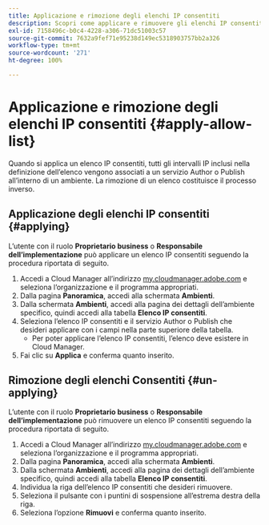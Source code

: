 ```yaml
---
title: Applicazione e rimozione degli elenchi IP consentiti
description: Scopri come applicare e rimuovere gli elenchi IP consentiti dagli ambienti.
exl-id: 7158496c-b0c4-4228-a306-71dc51003c57
source-git-commit: 7632a9fef71e95238d149ec5318903757bb2a326
workflow-type: tm+mt
source-wordcount: '271'
ht-degree: 100%

---
```



# Applicazione e rimozione degli elenchi IP consentiti {#apply-allow-list}

Quando si applica un elenco IP consentiti, tutti gli intervalli IP inclusi nella definizione dell’elenco vengono associati a un servizio Author o Publish all’interno di un ambiente. La rimozione di un elenco costituisce il processo inverso.

## Applicazione degli elenchi IP consentiti {#applying}

L’utente con il ruolo **Proprietario business** o **Responsabile dell’implementazione** può applicare un elenco IP consentiti seguendo la procedura riportata di seguito.

1. Accedi a Cloud Manager all’indirizzo [my.cloudmanager.adobe.com](https://my.cloudmanager.adobe.com/) e seleziona l’organizzazione e il programma appropriati.
1. Dalla pagina **Panoramica**, accedi alla schermata **Ambienti**.
1. Dalla schermata **Ambienti**, accedi alla pagina dei dettagli dell’ambiente specifico, quindi accedi alla tabella **Elenco IP consentiti**.
1. Seleziona l’elenco IP consentiti e il servizio Author o Publish che desideri applicare con i campi nella parte superiore della tabella.
   * Per poter applicare l’elenco IP consentiti, l’elenco deve esistere in Cloud Manager.
1. Fai clic su **Applica** e conferma quanto inserito.

## Rimozione degli elenchi Consentiti {#un-applying}

L’utente con il ruolo **Proprietario business** o **Responsabile dell’implementazione** può rimuovere un elenco IP consentiti seguendo la procedura riportata di seguito.

1. Accedi a Cloud Manager all’indirizzo [my.cloudmanager.adobe.com](https://my.cloudmanager.adobe.com/) e seleziona l’organizzazione e il programma appropriati.
1. Dalla pagina **Panoramica**, accedi alla schermata **Ambienti**.
1. Dalla schermata **Ambienti**, accedi alla pagina dei dettagli dell’ambiente specifico, quindi accedi alla tabella **Elenco IP consentiti**.
1. Individua la riga dell’elenco IP consentiti che desideri rimuovere.
1. Seleziona il pulsante con i puntini di sospensione all’estrema destra della riga.
1. Seleziona l’opzione **Rimuovi** e conferma quanto inserito.
